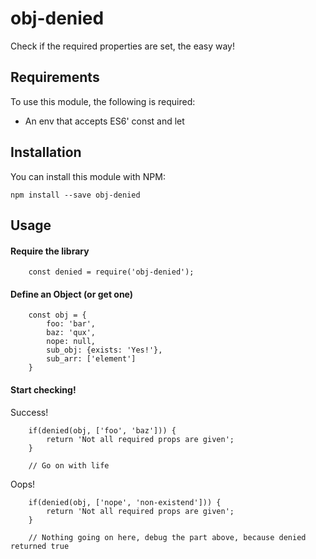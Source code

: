 # obj-denied #
Check if the required properties are set, the easy way!

## Requirements ##
To use this module, the following is required:

+ An env that accepts ES6' const and let

## Installation ##
You can install this module with NPM:

    npm install --save obj-denied

## Usage ##
#### Require the library ####
```ES6
    const denied = require('obj-denied');
```

#### Define an Object (or get one) ####
```ES6
    const obj = {
        foo: 'bar',
        baz: 'qux',
        nope: null,
        sub_obj: {exists: 'Yes!'},
        sub_arr: ['element']
    }
```
#### Start checking! ####
Success!
```ES6
    if(denied(obj, ['foo', 'baz'])) {
        return 'Not all required props are given';
    }

    // Go on with life
```

Oops!
```ES6
    if(denied(obj, ['nope', 'non-existend'])) {
        return 'Not all required props are given';
    }

    // Nothing going on here, debug the part above, because denied returned true
```
